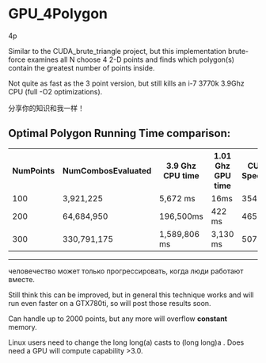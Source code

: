 GPU_4Polygon
============

4p


Similar to the CUDA_brute_triangle project, but this implementation brute-force examines all N choose 4 2-D points and finds which polygon(s) contain the greatest number of points inside.

Not quite as fast as the 3 point version, but still kills an i-7 3770k 3.9Ghz CPU (full -O2 optimizations).

分享你的知识和我一样！

Optimal Polygon Running Time comparison:
---
<table>
<tr>
    <th>NumPoints</th><th>NumCombosEvaluated</th><th> 3.9 Ghz CPU time </th><th> 1.01 Ghz GPU time </th><th> CUDA Speedup</th>
</tr>
    <tr>
    <td> 100</td><td>3,921,225</td><td> 5,672 ms </td><td> 16ms </td><td> 354.5x</td>
  </tr
  <tr>
    <td> 200</td><td>64,684,950</td><td> 196,500ms </td><td> 422 ms </td><td> 465.6x </td>
</tr>
<tr>
    <td> 300</td><td>330,791,175</td><td> 1,589,806 ms</td><td> 3,130 ms </td><td> 507.9x </td>
</tr>

</table>

___

человечество может только прогрессировать, когда люди работают вместе.

Still think this can be improved, but in general this technique works and will run even faster on a GTX780ti, so will post those results soon.

Can handle up to 2000 points, but any more will overflow __constant__ memory. 

Linux users need to change the long long(a) casts to (long long)a . Does need a GPU will compute capability >3.0.
